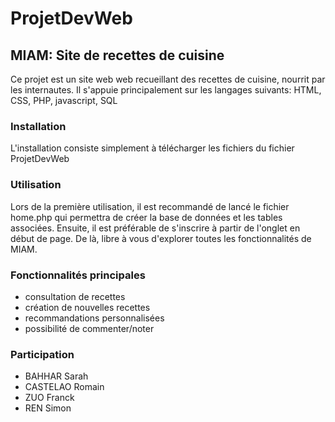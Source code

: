 # ProjetDevWeb

## MIAM: Site de recettes de cuisine

Ce projet est un site web web recueillant des recettes de cuisine, nourrit par les internautes.
Il s'appuie principalement sur les langages suivants: HTML, CSS, PHP, javascript, SQL

### Installation
L'installation consiste simplement à télécharger les fichiers du fichier ProjetDevWeb

### Utilisation
Lors de la première utilisation, il est recommandé de lancé le fichier home.php qui permettra de créer la base de données et les tables associées.
Ensuite, il est préférable de s'inscrire à partir de l'onglet en début de page. De là, libre à vous d'explorer toutes les fonctionnalités de MIAM.

### Fonctionnalités principales
- consultation de recettes
- création de nouvelles recettes
- recommandations personnalisées
- possibilité de commenter/noter

### Participation
- BAHHAR Sarah
- CASTELAO Romain
- ZUO Franck
- REN Simon
